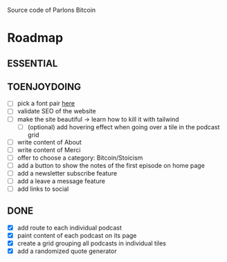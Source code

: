 Source code of Parlons Bitcoin

# Roadmap
## ESSENTIAL


## TOENJOYDOING
- [ ] pick a font pair [here](https://fontpair.co/)
- [ ] validate SEO of the website
- [ ] make the site beautiful -> learn how to kill it with tailwind
  - [ ] (optional) add hovering effect when going over a tile in the podcast grid
- [ ] write content of About
- [ ] write content of Merci
- [ ] offer to choose a category: Bitcoin/Stoicism
- [ ] add a button to show the notes of the first episode on home page
- [ ] add a newsletter subscribe feature
- [ ] add a leave a message feature
- [ ] add links to social
## DONE
- [x] add route to each individual podcast
- [x] paint content of each podcast on its page
- [x] create a grid grouping all podcasts in individual tiles
- [x] add a randomized quote generator
